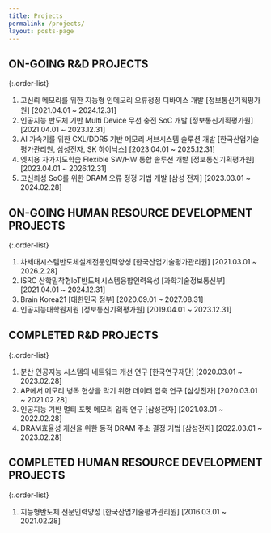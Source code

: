 ```yaml
---
title: Projects
permalink: /projects/
layout: posts-page
---
```

## ON-GOING R&D PROJECTS

{:.order-list}

1. 고신뢰 메모리를 위한 지능형 인메모리 오류정정 디바이스 개발 [정보통신기획평가원] [2021.04.01 ~ 2024.12.31]
2. 인공지능 반도체 기반 Multi Device 무선 충전 SoC 개발 [정보통신기획평가원] [2021.04.01 ~ 2023.12.31]
3. AI 가속기를 위한 CXL/DDR5 기반 메모리 서브시스템 솔루션 개발 [한국산업기술평가관리원, 삼성전자, SK 하이닉스] [2023.04.01 ~ 2025.12.31]
4. 엣지용 자가지도학습 Flexible SW/HW 통합 솔루션 개발 [정보통신기획평가원] [2023.04.01 ~ 2026.12.31]
5. 고신뢰성 SoC를 위한 DRAM 오류 정정 기법 개발 [삼성 전자] [2023.03.01 ~ 2024.02.28]


## ON-GOING HUMAN RESOURCE DEVELOPMENT PROJECTS

{:.order-list}

1. 차세대시스템반도체설계전문인력양성 [한국산업기술평가관리원] [2021.03.01 ~ 2026.2.28]
2. ISRC 산학밀착형loT반도체시스템융합인력육성 [과학기술정보통신부] [2021.04.01 ~ 2024.12.31]
3. Brain Korea21 [대한민국 정부] [2020.09.01 ~ 2027.08.31]
4. 인공지능대학원지원 [정보통신기획평가원] [2019.04.01 ~ 2023.12.31]



## COMPLETED R&D PROJECTS

{:.order-list}

1. 분산 인공지능 시스템의 네트워크 개선 연구 [한국연구재단] [2020.03.01 ~ 2023.02.28]
2. AP에서 메모리 병목 현상을 막기 위한 데이터 압축 연구 [삼성전자] [2020.03.01 ~ 2021.02.28]
3. 인공지능 기반 멀티 포멧 메모리 압축 연구 [삼성전자] [2021.03.01 ~ 2022.02.28]
4. DRAM효율성 개선을 위한 동적 DRAM 주소 결정 기법 [삼성전자] [2022.03.01 ~ 2023.02.28]

## COMPLETED HUMAN RESOURCE DEVELOPMENT PROJECTS


{:.order-list}

1. 지능형반도체 전문인력양성 [한국산업기술평가관리원] [2016.03.01 ~ 2021.02.28]

